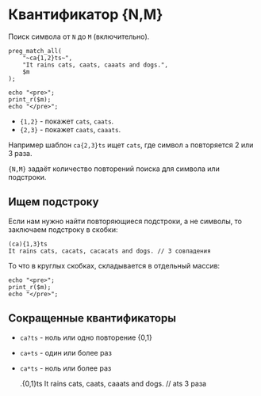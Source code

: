 # Квантификатор {N,M}
Поиск символа от `N` до `M` (включительно).

    preg_match_all(
        "~ca{1,2}ts~",
        "It rains cats, caats, caaats and dogs.",
        $m
    );

    echo "<pre>";
    print_r($m);
    echo "</pre>";

- `{1,2}` - покажет `cats`, `caats`.
- `{2,3}` - покажет `caats`, `caaats`.

Например шаблон `ca{2,3}ts` ищет `cats`, где символ `a` повторяется 2 или 3 раза.

`{N,M}` задаёт количество повторений поиска для символа или подстроки.

## Ищем подстроку
Если нам нужно найти повторяющиеся подстроки, а не символы, то заключаем подстроку в скобки:

    (ca){1,3}ts
    It rains cats, cacats, cacacats and dogs. // 3 совпадения

То что в круглых скобках, складывается в отдельный массив:

    echo "<pre>";
    print_r($m);
    echo "</pre>";

## Сокращенные квантификаторы

- `ca?ts` - ноль или одно повторение {0,1}
- `ca+ts` - один или более раз
- `ca*ts` - ноль или более раз

    .{0,1}ts
    It rains cats, caats, caaats and dogs. // ats 3 раза